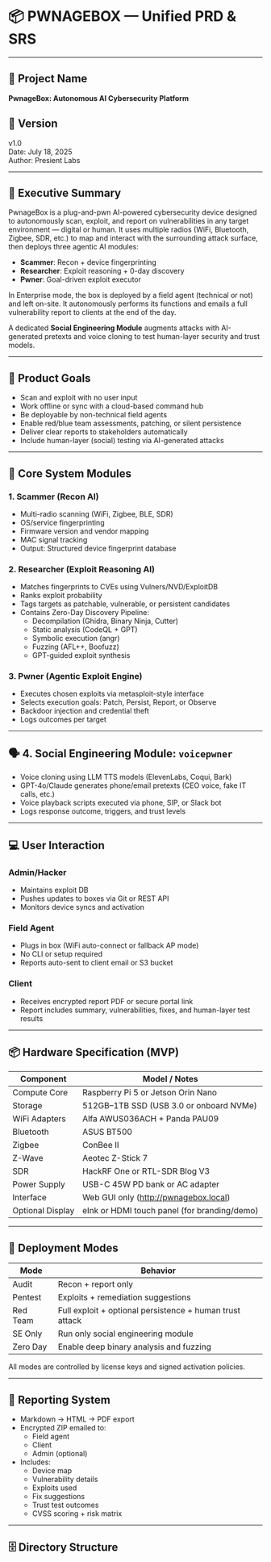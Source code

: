# 📦 PWNAGEBOX — Unified PRD & SRS

---

## 🧠 Project Name
**PwnageBox: Autonomous AI Cybersecurity Platform**

## 📅 Version
v1.0  
Date: July 18, 2025  
Author: Presient Labs

---

## 📌 Executive Summary

PwnageBox is a plug-and-pwn AI-powered cybersecurity device designed to autonomously scan, exploit, and report on vulnerabilities in any target environment — digital or human. It uses multiple radios (WiFi, Bluetooth, Zigbee, SDR, etc.) to map and interact with the surrounding attack surface, then deploys three agentic AI modules:

- **Scammer**: Recon + device fingerprinting
- **Researcher**: Exploit reasoning + 0-day discovery
- **Pwner**: Goal-driven exploit executor

In Enterprise mode, the box is deployed by a field agent (technical or not) and left on-site. It autonomously performs its functions and emails a full vulnerability report to clients at the end of the day.

A dedicated **Social Engineering Module** augments attacks with AI-generated pretexts and voice cloning to test human-layer security and trust models.

---

## 🎯 Product Goals

- Scan and exploit with no user input
- Work offline or sync with a cloud-based command hub
- Be deployable by non-technical field agents
- Enable red/blue team assessments, patching, or silent persistence
- Deliver clear reports to stakeholders automatically
- Include human-layer (social) testing via AI-generated attacks

---

## 🧩 Core System Modules

### 1. Scammer (Recon AI)
- Multi-radio scanning (WiFi, Zigbee, BLE, SDR)
- OS/service fingerprinting
- Firmware version and vendor mapping
- MAC signal tracking
- Output: Structured device fingerprint database

### 2. Researcher (Exploit Reasoning AI)
- Matches fingerprints to CVEs using Vulners/NVD/ExploitDB
- Ranks exploit probability
- Tags targets as patchable, vulnerable, or persistent candidates
- Contains Zero-Day Discovery Pipeline:
  - Decompilation (Ghidra, Binary Ninja, Cutter)
  - Static analysis (CodeQL + GPT)
  - Symbolic execution (angr)
  - Fuzzing (AFL++, Boofuzz)
  - GPT-guided exploit synthesis

### 3. Pwner (Agentic Exploit Engine)
- Executes chosen exploits via metasploit-style interface
- Selects execution goals: Patch, Persist, Report, or Observe
- Backdoor injection and credential theft
- Logs outcomes per target

---

## 🗣️ 4. Social Engineering Module: `voicepwner`
- Voice cloning using LLM TTS models (ElevenLabs, Coqui, Bark)
- GPT-4o/Claude generates phone/email pretexts (CEO voice, fake IT calls, etc.)
- Voice playback scripts executed via phone, SIP, or Slack bot
- Logs response outcome, triggers, and trust levels

---

## 💻 User Interaction

### Admin/Hacker
- Maintains exploit DB
- Pushes updates to boxes via Git or REST API
- Monitors device syncs and activation

### Field Agent
- Plugs in box (WiFi auto-connect or fallback AP mode)
- No CLI or setup required
- Reports auto-sent to client email or S3 bucket

### Client
- Receives encrypted report PDF or secure portal link
- Report includes summary, vulnerabilities, fixes, and human-layer test results

---

## 📦 Hardware Specification (MVP)

| Component         | Model / Notes                                 |
|------------------|-----------------------------------------------|
| Compute Core     | Raspberry Pi 5 or Jetson Orin Nano             |
| Storage          | 512GB–1TB SSD (USB 3.0 or onboard NVMe)       |
| WiFi Adapters    | Alfa AWUS036ACH + Panda PAU09                 |
| Bluetooth        | ASUS BT500                                     |
| Zigbee           | ConBee II                                      |
| Z-Wave           | Aeotec Z-Stick 7                               |
| SDR              | HackRF One or RTL-SDR Blog V3                  |
| Power Supply     | USB-C 45W PD bank or AC adapter                |
| Interface        | Web GUI only (http://pwnagebox.local)          |
| Optional Display | eInk or HDMI touch panel (for branding/demo)  |

---

## 🔁 Deployment Modes

| Mode        | Behavior                                                   |
|-------------|------------------------------------------------------------|
| Audit       | Recon + report only                                        |
| Pentest     | Exploits + remediation suggestions                         |
| Red Team    | Full exploit + optional persistence + human trust attack   |
| SE Only     | Run only social engineering module                         |
| Zero Day    | Enable deep binary analysis and fuzzing                    |

All modes are controlled by license keys and signed activation policies.

---

## 🧾 Reporting System

- Markdown → HTML → PDF export
- Encrypted ZIP emailed to:
  - Field agent
  - Client
  - Admin (optional)
- Includes:
  - Device map
  - Vulnerability details
  - Exploits used
  - Fix suggestions
  - Trust test outcomes
  - CVSS scoring + risk matrix

---

## 🗄️ Directory Structure

